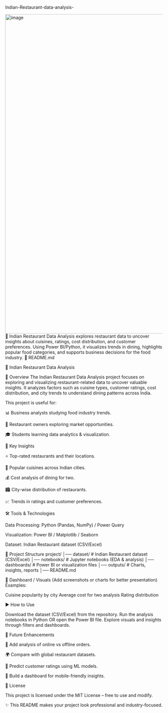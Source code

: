 Indian-Restaurant-data-analysis-

<img width="1920" height="1018" alt="image" src="https://github.com/user-attachments/assets/39863292-0519-458e-a036-2c6d5eb9c56d" />
🍴 Indian Restaurant Data Analysis explores restaurant data to uncover insights about cuisines, ratings, cost distribution, and customer preferences. Using Power BI/Python, it visualizes trends in dining, highlights popular food categories, and supports business decisions for the food industry. 🔹 README.md

🍴 Indian Restaurant Data Analysis

📖 Overview
The Indian Restaurant Data Analysis project focuses on exploring and visualizing restaurant-related data to uncover valuable insights.
It analyzes factors such as cuisine types, customer ratings, cost distribution, and city trends to understand dining patterns across India.

This project is useful for:

📊 Business analysts studying food industry trends.

🏪 Restaurant owners exploring market opportunities.

🎓 Students learning data analytics & visualization.



🚀 Key Insights

⭐ Top-rated restaurants and their locations.

🍛 Popular cuisines across Indian cities.

💰 Cost analysis of dining for two.

🏙️ City-wise distribution of restaurants.

📈 Trends in ratings and customer preferences.



🛠️ Tools & Technologies

Data Processing: Python (Pandas, NumPy) / Power Query

Visualization: Power BI / Matplotlib / Seaborn

Dataset: Indian Restaurant dataset (CSV/Excel)



📂 Project Structure
project/ │── dataset/ # Indian Restaurant dataset (CSV/Excel) │── notebooks/ # Jupyter notebooks (EDA & analysis) │── dashboards/ # Power BI or visualization files │── outputs/ # Charts, insights, reports │── README.md



📸 Dashboard / Visuals
(Add screenshots or charts for better presentation)
Examples:

Cuisine popularity by city
Average cost for two analysis
Rating distribution



▶️ How to Use

Download the dataset (CSV/Excel) from the repository.
Run the analysis notebooks in Python OR open the Power BI file.
Explore visuals and insights through filters and dashboards.



🔮 Future Enhancements

🍲 Add analysis of online vs offline orders.

🌍 Compare with global restaurant datasets.

🧠 Predict customer ratings using ML models.

📱 Build a dashboard for mobile-friendly insights.



📜 License

This project is licensed under the MIT License – free to use and modify.

✨ This README makes your project look professional and industry-focused.



